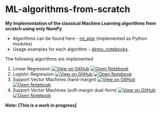 # ML-algorithms-from-scratch

**My Implementation of the classical Machine Learning algorithms from scratch using only NumPy**

- Algorithms can be found here - [ml_algs](https://github.com/akhil189/ML-algorithms-from-scratch/tree/main/ml_algs) (implemented as Python modules)
- Usage examples for each algorithm - [demo_notebooks](https://github.com/akhil189/ML-algorithms-from-scratch/tree/main/ml_algs_demo_notebooks).

The following algorithms are implemented
1. Linear Regression [![View on GitHub](https://img.shields.io/badge/Python-View%20code-blue?logo=Python)](https://github.com/akhil189/ML-algorithms-from-scratch/blob/main/ml_algs/linear_regression.py) [![Open Notebook](https://img.shields.io/badge/Jupyter-Open_Notebook-blue?logo=Jupyter)](https://github.com/akhil189/ML-algorithms-from-scratch/blob/main/demo_notebooks/linear_regression.ipynb)
2. Logistic Regression [![View on GitHub](https://img.shields.io/badge/Python-View%20code-blue?logo=Python)](https://github.com/akhil189/ML-algorithms-from-scratch/blob/main/ml_algs/logistic_regression.py) [![Open Notebook](https://img.shields.io/badge/Jupyter-Open_Notebook-blue?logo=Jupyter)](https://github.com/akhil189/ML-algorithms-from-scratch/blob/main/demo_notebooks/logistic_regression.ipynb)
3. Support Vector Machines (hard-margin) [![View on GitHub](https://img.shields.io/badge/Python-View%20code-blue?logo=Python)](https://github.com/akhil189/ML-algorithms-from-scratch/blob/main/ml_algs/svm_hard_margin.py) [![Open Notebook](https://img.shields.io/badge/Jupyter-Open_Notebook-blue?logo=Jupyter)](https://github.com/akhil189/ML-algorithms-from-scratch/blob/main/demo_notebooks/svm_hard_margin.ipynb)
4. Support Vector Machines (soft-margin dual-form) [![View on GitHub](https://img.shields.io/badge/Python-View%20code-blue?logo=Python)](https://github.com/akhil189/ML-algorithms-from-scratch/blob/main/ml_algs/svm_soft_margin.py) [![Open Notebook](https://img.shields.io/badge/Jupyter-Open_Notebook-blue?logo=Jupyter)](https://github.com/akhil189/ML-algorithms-from-scratch/blob/main/demo_notebooks/svm_soft_margin.ipynb)

**Note: [This is a work in progress]**
